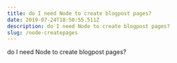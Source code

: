 ```yaml
---
title: do I need Node to create blogpost pages?
date: 2019-07-24T18:50:55.511Z
description: do I need Node to create blogpost pages?
slug: /node-createpages
---
```

do I need Node to create blogpost pages?
